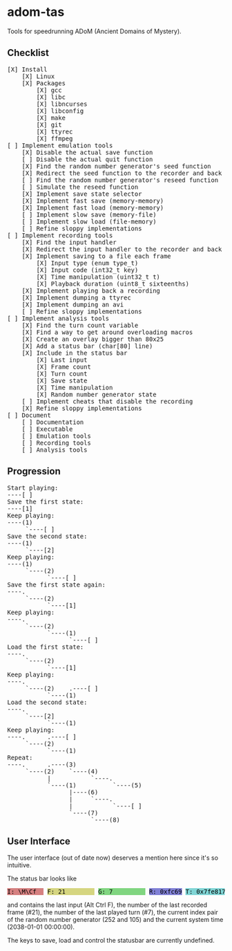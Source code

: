 adom-tas
========

Tools for speedrunning ADoM (Ancient Domains of Mystery).

Checklist
---------

<pre>
[X] Install
	[X] Linux
	[X] Packages
		[X] gcc
		[X] libc
		[X] libncurses
		[X] libconfig
		[X] make
		[X] git
		[X] ttyrec
		[X] ffmpeg
[ ] Implement emulation tools
	[X] Disable the actual save function
	[ ] Disable the actual quit function
	[X] Find the random number generator's seed function
	[X] Redirect the seed function to the recorder and back again
	[ ] Find the random number generator's reseed function
	[ ] Simulate the reseed function
	[X] Implement save state selector
	[X] Implement fast save (memory-memory)
	[X] Implement fast load (memory-memory)
	[ ] Implement slow save (memory-file)
	[ ] Implement slow load (file-memory)
	[ ] Refine sloppy implementations
[ ] Implement recording tools
	[X] Find the input handler
	[X] Redirect the input handler to the recorder and back again
	[X] Implement saving to a file each frame
		[X] Input type (enum type_t)
		[X] Input code (int32_t key)
		[X] Time manipulation (uint32_t t)
		[X] Playback duration (uint8_t sixteenths)
	[X] Implement playing back a recording
	[X] Implement dumping a ttyrec
	[X] Implement dumping an avi
	[ ] Refine sloppy implementations
[ ] Implement analysis tools
	[X] Find the turn count variable
	[X] Find a way to get around overloading macros
	[X] Create an overlay bigger than 80x25
	[X] Add a status bar (char[80] line)
	[X] Include in the status bar
		[X] Last input
		[X] Frame count
		[X] Turn count
		[X] Save state
		[X] Time manipulation
		[X] Random number generator state
	[ ] Implement cheats that disable the recording
	[X] Refine sloppy implementations
[ ] Document
	[ ] Documentation
	[ ] Executable
	[ ] Emulation tools
	[ ] Recording tools
	[ ] Analysis tools
</pre>

Progression
-----------

<pre>
Start playing:
----[ ]
Save the first state:
----[1]
Keep playing:
----(1)
     `----[ ]
Save the second state:
----(1)
     `----[2]
Keep playing:
----(1)
     `----(2)
           `----[ ]
Save the first state again:
----.
     `----(2)
           `----[1]
Keep playing:
----.
     `----(2)
           `----(1)
                 `----[ ]
Load the first state:
----.
     `----(2)
           `----[1]
Keep playing:
----.
     `----(2)    .----[ ]
           `----(1)
Load the second state:
----.
     `----[2]
           `----(1)
Keep playing:
----.      .----[ ]
     `----(2)
           `----(1)
Repeat:
----.      .----(3)
     `----(2)    `----(4)
           |           `----.
           `----(1)          `----(5)
                 |----(6)
                 |     `----.
                 |           `----[ ]
                 `----(7)
                       `----(8)
</pre>

User Interface
--------------

The user interface (out of date now) deserves a mention here since it's so intuitive.

The status bar looks like
<pre>
<span style="background-color: #d58080; color: #000000;">I: \M\Cf  </span> <span style="background-color: #d5d580; color: #000000;">F: 21        </span> <span style="background-color: #80d580; color: #000000;">G: 7         </span> <span style="background-color: #8080d5; color: #000000;">R: 0xfc69</span> <span style="background-color: #80d5d5; color: #000000;">T: 0x7fe81780</span>
</pre>
and contains the last input (Alt Ctrl F), the number of the last recorded frame (#21), the number of the last played turn (#7), the current index pair of the random number generator (252 and 105) and the current system time (2038-01-01 00:00:00).

The keys to save, load and control the statusbar are currently undefined.
